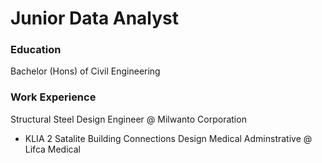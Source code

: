 # Junior Data Analyst

### Education
Bachelor (Hons) of Civil Engineering

### Work Experience
Structural Steel Design Engineer @ Milwanto Corporation
- KLIA 2 Satalite Building Connections Design
Medical Adminstrative @ Lifca Medical
